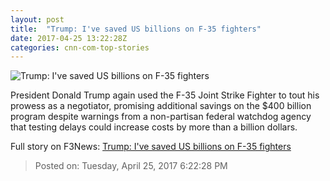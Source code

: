 ```yaml
---
layout: post
title:  "Trump: I've saved US billions on F-35 fighters"
date: 2017-04-25 13:22:28Z
categories: cnn-com-top-stories
---
```


![Trump: I've saved US billions on F-35 fighters](http://i2.cdn.cnn.com/cnnnext/dam/assets/170113140555-f-35b-tease-super-tease.jpg)

President Donald Trump again used the F-35 Joint Strike Fighter to tout his prowess as a negotiator, promising additional savings on the $400 billion program despite warnings from a non-partisan federal watchdog agency that testing delays could increase costs by more than a billion dollars.


Full story on F3News: [Trump: I've saved US billions on F-35 fighters](http://www.f3nws.com/n/tgMPrC)

> Posted on: Tuesday, April 25, 2017 6:22:28 PM
